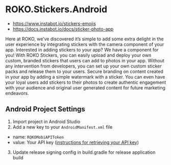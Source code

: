 # ROKO.Stickers.Android
  - https://www.instabot.io/stickers-emojis
  - https://docs.instabot.io/docs/sticker-photo-app

Here at ROKO, we’ve discovered it’s simple to add some extra delight in the user experience by integrating stickers with the camera component of your app. Interested in adding stickers to your app? We have a component for you! With ROKO Stickers, you can easily upload and deploy your own custom, branded stickers that users can add to photos in your app. Without any intervention from developers, you can set up your own custom sticker packs and release them to your users. Secure branding on content created in your app by adding a simple watermark with a sticker. You can even have your loyal users add stickers to their photos to create authentic engagement with your audience and original user generated content for future marketing endeavors.

## Android Project Settings

1. Import project in Android Studio
2. Add a new key to your `AndroidManifest.xml` file
  - name: `ROKOMobiAPIToken`
  - value: Your API key ([instructions for retrieving your API key](https://docs.instabot.io/docs/web-basic-setup#section-1-get-your-instabot-api-key))
3. Update release signing config in build.gradle for release application build
